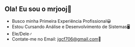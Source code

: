 ## Ola! Eu sou o mrjooj👋


- Busco minha Primeira Experiência Profissional😀
- Estou Cursando Análise e Desenvolvimento de Sistemas🖥️
- Ele/Dele♂️
- Contate-me no Email: jgcf706@gmail.com📧

